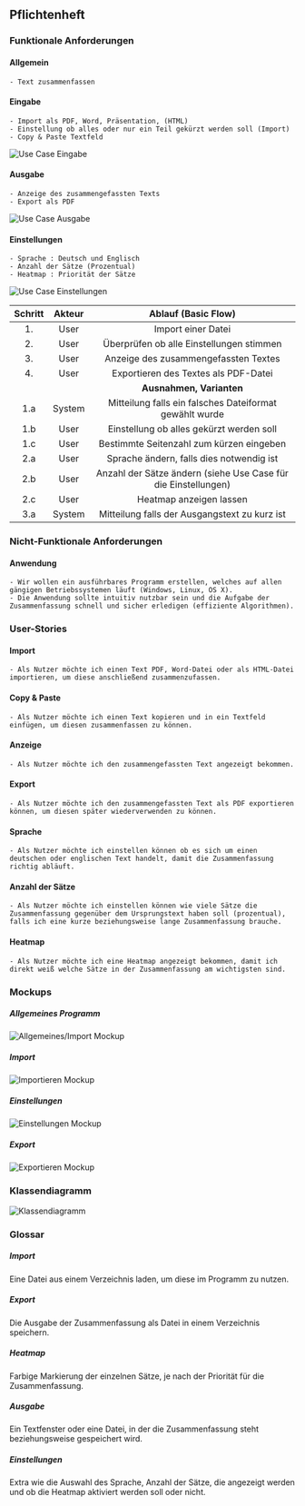 ## Pflichtenheft

###  Funktionale Anforderungen

#### Allgemein
	- Text zusammenfassen

#### Eingabe
	- Import als PDF, Word, Präsentation, (HTML)
	- Einstellung ob alles oder nur ein Teil gekürzt werden soll (Import)
	- Copy & Paste Textfeld

![Use Case Eingabe](https://raw.githubusercontent.com/FHB-SS18-Softwareprojekt/Dokumentation/Pflichtenheft/bilder/Eingabe.png)

#### Ausgabe
	- Anzeige des zusammengefassten Texts
	- Export als PDF

![Use Case Ausgabe](https://raw.githubusercontent.com/FHB-SS18-Softwareprojekt/Dokumentation/Pflichtenheft/bilder/Ausgabe_Use_Case_Diagramm.png)

#### Einstellungen
	- Sprache : Deutsch und Englisch
	- Anzahl der Sätze (Prozentual)
	- Heatmap : Priorität der Sätze

![Use Case Einstellungen](https://raw.githubusercontent.com/FHB-SS18-Softwareprojekt/Dokumentation/Pflichtenheft/bilder/Einstellungen_Use_Case_Diagramm.png)

| Schritt          | Akteur          | Ablauf (Basic Flow)  |
| :-------------: |:-------------:| :-----:|
| 1.      | User | Import einer Datei |
| 2.      | User      |   Überprüfen ob alle Einstellungen stimmen |
| 3. | User      |    Anzeige des zusammengefassten Textes |
| 4.      | User | Exportieren des Textes als PDF-Datei |
|           |          | **Ausnahmen, Varianten**  |
| 1.a      | System      |   Mitteilung falls ein falsches Dateiformat gewählt wurde |
| 1.b      | User      |   Einstellung ob alles gekürzt werden soll |
| 1.c     | User    |   Bestimmte Seitenzahl zum kürzen eingeben |
| 2.a      | User      |   Sprache ändern, falls dies notwendig ist |
| 2.b | User      |    Anzahl der Sätze ändern (siehe Use Case für die Einstellungen) |
| 2.c | User      |    Heatmap anzeigen lassen |
| 3.a | System      |    Mitteilung falls der Ausgangstext zu kurz ist |

### Nicht-Funktionale Anforderungen

#### Anwendung
	- Wir wollen ein ausführbares Programm erstellen, welches auf allen gängigen Betriebssystemen läuft (Windows, Linux, OS X).
	- Die Anwendung sollte intuitiv nutzbar sein und die Aufgabe der Zusammenfassung schnell und sicher erledigen (effiziente Algorithmen).

### User-Stories

#### Import
	- Als Nutzer möchte ich einen Text PDF, Word-Datei oder als HTML-Datei importieren, um diese anschließend zusammenzufassen.

#### Copy & Paste
	- Als Nutzer möchte ich einen Text kopieren und in ein Textfeld einfügen, um diesen zusammenfassen zu können.

#### Anzeige
	- Als Nutzer möchte ich den zusammengefassten Text angezeigt bekommen.

#### Export
	- Als Nutzer möchte ich den zusammengefassten Text als PDF exportieren können, um diesen später wiederverwenden zu können.

#### Sprache
	- Als Nutzer möchte ich einstellen können ob es sich um einen deutschen oder englischen Text handelt, damit die Zusammenfassung richtig abläuft.

#### Anzahl der Sätze
	- Als Nutzer möchte ich einstellen können wie viele Sätze die Zusammenfassung gegenüber dem Ursprungstext haben soll (prozentual), falls ich eine kurze beziehungsweise lange Zusammenfassung brauche.

#### Heatmap
	- Als Nutzer möchte ich eine Heatmap angezeigt bekommen, damit ich direkt weiß welche Sätze in der Zusammenfassung am wichtigsten sind.

### Mockups

##### Allgemeines Programm

![Allgemeines/Import Mockup](https://raw.githubusercontent.com/FHB-SS18-Softwareprojekt/Dokumentation/Pflichtenheft/bilder/Mockup_Allgemein.png)

##### Import

![Importieren Mockup](https://raw.githubusercontent.com/FHB-SS18-Softwareprojekt/Dokumentation/Pflichtenheft/bilder/Mockup_Importieren.png)

##### Einstellungen

![Einstellungen Mockup](https://raw.githubusercontent.com/FHB-SS18-Softwareprojekt/Dokumentation/Pflichtenheft/bilder/Einstellungen_Mockup.png)

##### Export

![Exportieren Mockup](https://raw.githubusercontent.com/FHB-SS18-Softwareprojekt/Dokumentation/Pflichtenheft/bilder/Exportieren_Mockup.png)

### Klassendiagramm

![Klassendiagramm](https://raw.githubusercontent.com/FHB-SS18-Softwareprojekt/Dokumentation/Pflichtenheft/bilder/architecture.jpg)

### Glossar

##### Import
Eine Datei aus einem Verzeichnis laden, um diese im Programm zu nutzen.

##### Export
Die Ausgabe der Zusammenfassung als Datei in einem Verzeichnis speichern.

##### Heatmap
Farbige Markierung der einzelnen Sätze, je nach der Priorität  für die Zusammenfassung.

##### Ausgabe
Ein Textfenster oder eine Datei, in der die Zusammenfassung steht beziehungsweise gespeichert wird.

##### Einstellungen
Extra wie die Auswahl des Sprache, Anzahl der Sätze, die angezeigt werden und ob die Heatmap aktiviert werden soll oder nicht.